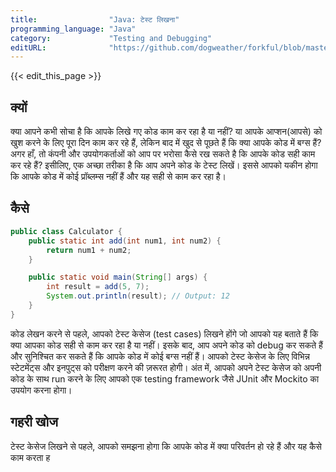 ```yaml
---
title:                "Java: टेस्ट लिखना"
programming_language: "Java"
category:             "Testing and Debugging"
editURL:              "https://github.com/dogweather/forkful/blob/master/content/hi/java/writing-tests.md"
---
```


{{< edit_this_page >}}

## क्यों

क्या आपने कभी सोचा है कि आपके लिखे गए कोड काम कर रहा है या नहीं? या आपके आप्शन(आपसे) को खुश करने के लिए पूरा दिन काम कर रहे हैं, लेकिन बाद में खुद से पूछते हैं कि क्या आपके कोड में बग्स हैं? अगर हाँ, तो कंपनी और उपयोगकर्ताओं को आप पर भरोसा कैसे रख सकते है कि आपके कोड सही काम कर रहे हैं? इसीलिए, एक अच्छा तरीका है कि आप अपने कोड के टेस्ट लिखें। इससे आपको यकीन होगा कि आपके कोड में कोई प्रॉब्लम्स नहीं हैं और यह सही से काम कर रहा है।

## कैसे

```Java
public class Calculator {
    public static int add(int num1, int num2) {
        return num1 + num2;
    }

    public static void main(String[] args) {
        int result = add(5, 7);
        System.out.println(result); // Output: 12
    }
}
```

कोड लेखन करने से पहले, आपको टेस्ट केसेज (test cases) लिखने होंगे जो आपको यह बताते हैं कि क्या आपका कोड सही से काम कर रहा है या नहीं। इसके बाद, आप अपने कोड को debug कर सकते हैं और सुनिश्चित कर सकते हैं कि आपके कोड में कोई बग्स नहीं हैं। आपको टेस्ट केसेज के लिए विभिन्न स्टेटमेंट्स और इनपुट्स को परीक्षण करने की ज़रूरत होगी। अंत में, आपको अपने टेस्ट केसेज को अपनी कोड के साथ run करने के लिए आपको एक testing framework जैसे JUnit और Mockito का उपयोग करना होगा।

## गहरी खोज

टेस्ट केसेज लिखने से पहले, आपको समझना होगा कि आपके कोड में क्या परिवर्तन हो रहे हैं और यह कैसे काम करता ह